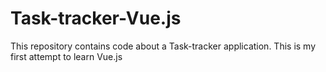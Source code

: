# Task-tracker-Vue.js
This repository contains code about a Task-tracker application. This is my first attempt to learn Vue.js
